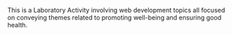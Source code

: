 This is a Laboratory Activity involving web development topics all focused on conveying themes related to promoting well-being and ensuring good health.
